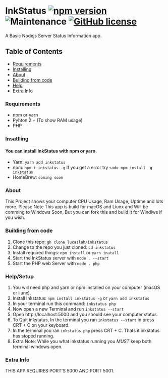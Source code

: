 # InkStatus [![npm version](https://badge.fury.io/js/inkstatus.svg)](https://badge.fury.io/js/inkstatus) ![Maintenance](https://img.shields.io/maintenance/yes/2020) [![GitHub license](https://img.shields.io/github/license/Lucaslah/InkStatus)](https://github.com/Lucaslah/InkStatus/blob/master/LICENSE)
A Basic Nodejs Server Status Information app.

## Table of Contents
- [Requirements](#requirements)
- [Installing](#Insatlling)
- [About](#about)
- [Building from code](#Building-from-code)
- [Help](#help/setup)
- [Extra Info](#extra-info)

### Requirements
- npm or yarn
- Pyhton 2 + (To show RAM usage)
- PHP 

### Insatlling
#### You can install InkStatus with npm or yarn.
- Yarn: `yarn add inkstatus` 
- npm: `npm i inkstatus -g` If you get a error try `sudo npm install -g inkstatus`
- HomeBrew: `coming soon`
### About
This Project shows your computer CPU Usage, Ram Usage, Uptime and lots more.
Please Note This app is build for macOS and Liunx and Will be comming to Windows Soon, But you can fork this and build it for Windiws if you wish.


### Building from code
1. Clone this repo: `gh clone lucaslah/inkstatus`
2. Change to the repo you just cloned: `cd inkstatus`
3. Install required things: `npm install` or `yarn inatall`
4. Start the InkStatus server with `node . --start`
5. Start the PHP web Server with `node . php`

### Help/Setup
1. You will need php and yarn or npm installed on your computer (macOS or liunx).
2. Install Inkstatus: `npm install inkstatus -g` or `yarn add inkstatus`
3. In your terminal run this command: `inkstatus php`
4. Now open a new Terminal and run `inkstatus --start` 
5. Open http://localhost:5000 and you should see your computer status.
6. To Quit inkstatus, In the terminal you ran `inkstatus --start` in press CRT + C on your keyboard.
7.  In the terminal you ran `inkstatus php` press CRT + C. Thats it inkstatus has stoped running.
8.  Extra Note: While you what inkstatus running you *MUST* keep both terminal windows open.

### Extra Info
THIS APP REQUIRES PORT'S 5000 AND PORT 5001.
